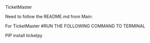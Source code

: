 TicketMaster

Need to follow the README.md from Main:

For TicketMaster 
#RUN THE FOLLOWING COMMAND TO TERMINAL

PIP install ticketpy
